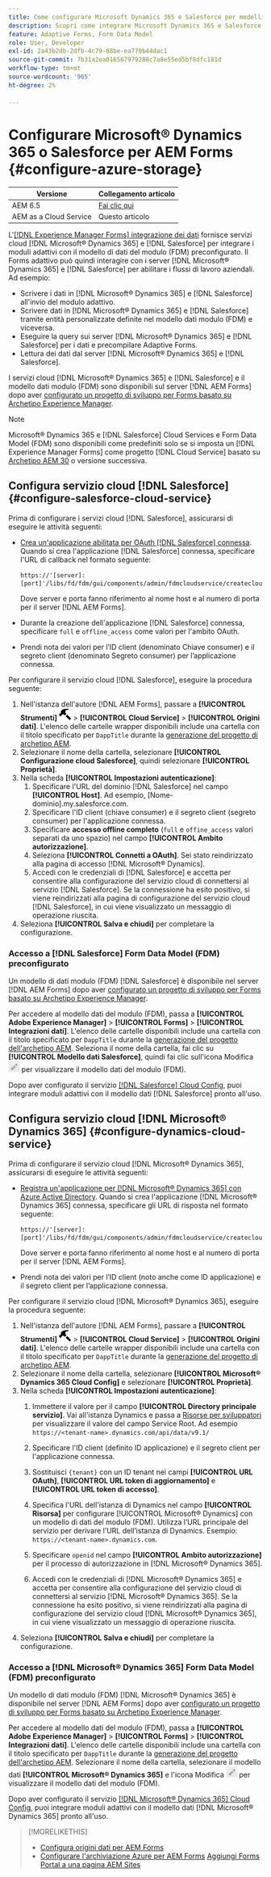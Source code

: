```yaml
---
title: Come configurare Microsoft Dynamics 365 e Salesforce per modelli di dati di moduli preconfigurati per Adaptive Forms?
description: Scopri come integrare Microsoft Dynamics 365 e Salesforce con Adaptive Forms.
feature: Adaptive Forms, Form Data Model
role: User, Developer
exl-id: 2a43b2db-2dfb-4c79-88be-ea770b44dac1
source-git-commit: 7b31a2ea016567979288c7a8e55ed5bf8dfc181d
workflow-type: tm+mt
source-wordcount: '965'
ht-degree: 2%

---
```


# Configurare Microsoft® Dynamics 365 o Salesforce per AEM Forms {#configure-azure-storage}

| Versione | Collegamento articolo |
| -------- | ---------------------------- |
| AEM 6.5 | [Fai clic qui](https://experienceleague.adobe.com/docs/experience-manager-65/forms/form-data-model/oauth2-client-credentials-flow-for-server-to-server-integration.html) |
| AEM as a Cloud Service | Questo articolo |

L&#39;[[!DNL Experience Manager Forms] integrazione dei dati](data-integration.md) fornisce servizi cloud [!DNL Microsoft® Dynamics 365] e [!DNL Salesforce] per integrare i moduli adattivi con il modello di dati del modulo (FDM) preconfigurato. Il Forms adattivo può quindi interagire con i server [!DNL Microsoft® Dynamics 365] e [!DNL Salesforce] per abilitare i flussi di lavoro aziendali. Ad esempio:

* Scrivere i dati in [!DNL Microsoft® Dynamics 365] e [!DNL Salesforce] all&#39;invio del modulo adattivo.
* Scrivere dati in [!DNL Microsoft® Dynamics 365] e [!DNL Salesforce] tramite entità personalizzate definite nel modello dati modulo (FDM) e viceversa.
* Eseguire la query sui server [!DNL Microsoft® Dynamics 365] e [!DNL Salesforce] per i dati e precompilare Adaptive Forms.
* Lettura dei dati dal server [!DNL Microsoft® Dynamics 365] e [!DNL Salesforce].

I servizi cloud [!DNL Microsoft® Dynamics 365] e [!DNL Salesforce] e il modello dati modulo (FDM) sono disponibili sul server [!DNL AEM Forms] dopo aver [configurato un progetto di sviluppo per Forms basato su Archetipo Experience Manager](setup-local-development-environment.md#forms-cloud-service-local-development-environment).

>[!NOTE]
>
>Microsoft® Dynamics 365 e [!DNL Salesforce] Cloud Services e Form Data Model (FDM) sono disponibili come predefiniti solo se si imposta un [!DNL Experience Manager Forms] come progetto [!DNL Cloud Service] basato su [Archetipo AEM 30](https://github.com/adobe/aem-project-archetype/releases/tag/aem-project-archetype-30) o versione successiva.

## Configura servizio cloud [!DNL Salesforce] {#configure-salesforce-cloud-service}

Prima di configurare i servizi cloud [!DNL Salesforce], assicurarsi di eseguire le attività seguenti:

* [Crea un&#39;applicazione abilitata per OAuth [!DNL Salesforce] connessa](https://help.salesforce.com/s/articleView?id=sf.connected_app_create_api_integration.htm&amp;type=5). Quando si crea l&#39;applicazione [!DNL Salesforce] connessa, specificare l&#39;URL di callback nel formato seguente:

  ```
  https://'[server]:[port]'/libs/fd/fdm/gui/components/admin/fdmcloudservice/createcloudconfigwizard/cloudservices.html
  ```

  Dove server e porta fanno riferimento al nome host e al numero di porta per il server [!DNL AEM Forms].

* Durante la creazione dell&#39;applicazione [!DNL Salesforce] connessa, specificare `full` e `offline_access` come valori per l&#39;ambito OAuth.

* Prendi nota dei valori per l’ID client (denominato Chiave consumer) e il segreto client (denominato Segreto consumer) per l’applicazione connessa.

Per configurare il servizio cloud [!DNL Salesforce], eseguire la procedura seguente:

1. Nell&#39;istanza dell&#39;autore [!DNL AEM Forms], passare a **[!UICONTROL Strumenti]** ![martello](assets/hammer.png) > **[!UICONTROL Cloud Service]** > **[!UICONTROL Origini dati]**. L&#39;elenco delle cartelle wrapper disponibili include una cartella con il titolo specificato per `DappTitle` durante la [generazione del progetto di archetipo AEM](setup-local-development-environment.md#forms-cloud-service-local-development-environment).
1. Selezionare il nome della cartella, selezionare **[!UICONTROL Configurazione cloud Salesforce]**, quindi selezionare **[!UICONTROL Proprietà]**.
1. Nella scheda **[!UICONTROL Impostazioni autenticazione]**:
   1. Specificare l&#39;URL del dominio [!DNL Salesforce] nel campo **[!UICONTROL Host]**. Ad esempio, [Nome-dominio].my.salesforce.com.
   1. Specificare l&#39;ID client (chiave consumer) e il segreto client (segreto consumer) per l&#39;applicazione connessa.
   1. Specificare **accesso offline completo** (`full` e `offine_access` valori separati da uno spazio) nel campo **[!UICONTROL Ambito autorizzazione]**.
   1. Seleziona **[!UICONTROL Connetti a OAuth]**. Sei stato reindirizzato alla pagina di accesso [!DNL Microsoft® Dynamics].
   1. Accedi con le credenziali di [!DNL Salesforce] e accetta per consentire alla configurazione del servizio cloud di connettersi al servizio [!DNL Salesforce]. Se la connessione ha esito positivo, si viene reindirizzati alla pagina di configurazione del servizio cloud [!DNL Salesforce], in cui viene visualizzato un messaggio di operazione riuscita.
1. Seleziona **[!UICONTROL Salva e chiudi]** per completare la configurazione.

### Accesso a [!DNL Salesforce] Form Data Model (FDM) preconfigurato

Un modello di dati modulo (FDM) [!DNL Salesforce] è disponibile nel server [!DNL AEM Forms] dopo aver [configurato un progetto di sviluppo per Forms basato su Archetipo Experience Manager](setup-local-development-environment.md#forms-cloud-service-local-development-environment).

Per accedere al modello dati del modulo (FDM), passa a **[!UICONTROL Adobe Experience Manager]** > **[!UICONTROL Forms]** > **[!UICONTROL Integrazioni dati]**. L&#39;elenco delle cartelle disponibili include una cartella con il titolo specificato per `DappTitle` durante la [generazione del progetto dell&#39;archetipo AEM](setup-local-development-environment.md#forms-cloud-service-local-development-environment). Seleziona il nome della cartella, fai clic su **[!UICONTROL Modello dati Salesforce]**, quindi fai clic sull&#39;icona Modifica ![Modifica](assets/edit.png) per visualizzare il modello dati del modulo (FDM).

Dopo aver configurato il servizio [[!DNL Salesforce] Cloud Config](#configure-salesforce-cloud-service), puoi integrare moduli adattivi con il modello dati [!DNL Salesforce] pronto all&#39;uso.

## Configura servizio cloud [!DNL Microsoft® Dynamics 365] {#configure-dynamics-cloud-service}

Prima di configurare il servizio cloud [!DNL Microsoft® Dynamics 365], assicurarsi di eseguire le attività seguenti:

* [Registra un&#39;applicazione per [!DNL Microsoft® Dynamics 365] con Azure Active Directory](https://docs.microsoft.com/en-us/powerapps/developer/data-platform/walkthrough-register-app-azure-active-directory). Quando si crea l&#39;applicazione [!DNL Microsoft® Dynamics 365] connessa, specificare gli URL di risposta nel formato seguente:

  ```
  https://'[server]:[port]'/libs/fd/fdm/gui/components/admin/fdmcloudservice/createcloudconfigwizard/cloudservices.html
  ```

  Dove server e porta fanno riferimento al nome host e al numero di porta per il server [!DNL AEM Forms].

* Prendi nota dei valori per l’ID client (noto anche come ID applicazione) e il segreto client per l’applicazione connessa.

Per configurare il servizio cloud [!DNL Microsoft® Dynamics 365], eseguire la procedura seguente:

1. Nell&#39;istanza dell&#39;autore [!DNL AEM Forms], passare a **[!UICONTROL Strumenti]** ![martello](assets/hammer.png) > **[!UICONTROL Cloud Service]** > **[!UICONTROL Origini dati]**. L&#39;elenco delle cartelle wrapper disponibili include una cartella con il titolo specificato per `DappTitle` durante la [generazione del progetto di archetipo AEM](setup-local-development-environment.md#forms-cloud-service-local-development-environment).
1. Selezionare il nome della cartella, selezionare **[!UICONTROL Microsoft® Dynamics 365 Cloud Config]** e selezionare **[!UICONTROL Proprietà]**.
1. Nella scheda **[!UICONTROL Impostazioni autenticazione]**:
   1. Immettere il valore per il campo **[!UICONTROL Directory principale servizio]**. Vai all&#39;istanza Dynamics e passa a [Risorse per sviluppatori](https://docs.microsoft.com/en-us/powerapps/developer/data-platform/view-download-developer-resources) per visualizzare il valore del campo Service Root. Ad esempio `https://<tenant-name>.dynamics.com/api/data/v9.1/`
   1. Specificare l&#39;ID client (definito ID applicazione) e il segreto client per l&#39;applicazione connessa.
   1. Sostituisci `{tenant}` con un ID tenant nei campi **[!UICONTROL URL OAuth]**, **[!UICONTROL URL token di aggiornamento]** e **[!UICONTROL URL token di accesso]**.
   1. Specifica l&#39;URL dell&#39;istanza di Dynamics nel campo **[!UICONTROL Risorsa]** per configurare [!UICONTROL Microsoft® Dynamics] con un modello di dati del modulo (FDM). Utilizza l’URL principale del servizio per derivare l’URL dell’istanza di Dynamics. Esempio: `https://<tenant-name>.dynamics.com`.

   1. Specificare `openid` nel campo **[!UICONTROL Ambito autorizzazione]** per il processo di autorizzazione in [!DNL Microsoft® Dynamics 365].
   1. Accedi con le credenziali di [!DNL Microsoft® Dynamics 365] e accetta per consentire alla configurazione del servizio cloud di connettersi al servizio [!DNL Microsoft® Dynamics 365]. Se la connessione ha esito positivo, si viene reindirizzati alla pagina di configurazione del servizio cloud [!DNL Microsoft® Dynamics 365], in cui viene visualizzato un messaggio di operazione riuscita.
1. Seleziona **[!UICONTROL Salva e chiudi]** per completare la configurazione.

### Accesso a [!DNL Microsoft® Dynamics 365] Form Data Model (FDM) preconfigurato

Un modello di dati modulo (FDM) [!DNL Microsoft® Dynamics 365] è disponibile nel server [!DNL AEM Forms] dopo aver [configurato un progetto di sviluppo per Forms basato su Archetipo Experience Manager](setup-local-development-environment.md##forms-cloud-service-local-development-environment).

Per accedere al modello dati del modulo (FDM), passa a **[!UICONTROL Adobe Experience Manager]** > **[!UICONTROL Forms]** > **[!UICONTROL Integrazioni dati]**. L&#39;elenco delle cartelle disponibili include una cartella con il titolo specificato per `DappTitle` durante la [generazione del progetto dell&#39;archetipo AEM](setup-local-development-environment.md#forms-cloud-service-local-development-environment). Selezionare il nome della cartella, selezionare il modello dati **[!UICONTROL Microsoft® Dynamics 365]** e l&#39;icona Modifica ![Modifica](assets/edit.png) per visualizzare il modello dati del modulo (FDM).

Dopo aver configurato il servizio [[!DNL Microsoft® Dynamics 365] Cloud Config](#configure-dynamics-cloud-service), puoi integrare moduli adattivi con il modello dati [!DNL Microsoft® Dynamics 365] pronto all&#39;uso.

>[!MORELIKETHIS]
>
>* [Configura origini dati per AEM Forms](/help/forms/configure-data-sources.md)
>* [Configurare l&#39;archiviazione Azure per AEM Forms](/help/forms/configure-azure-storage.md)
>  [Aggiungi Forms Portal a una pagina AEM Sites](/help/forms/configure-forms-portal.md)
